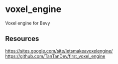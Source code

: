 # voxel_engine
Voxel engine for Bevy


## Resources
https://sites.google.com/site/letsmakeavoxelengine/
https://github.com/TanTanDev/first_voxel_engine
